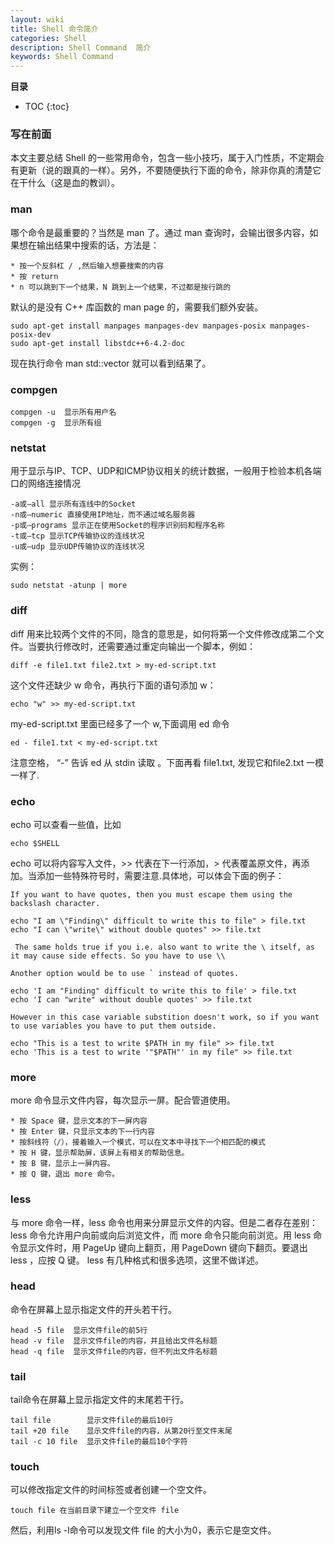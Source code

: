 ```yaml
---
layout: wiki
title: Shell 命令简介
categories: Shell
description: Shell Command  简介
keywords: Shell Command
---
```


**目录**

* TOC
{:toc}

### 写在前面

本文主要总结 Shell 的一些常用命令，包含一些小技巧，属于入门性质，不定期会有更新（说的跟真的一样）。另外，不要随便执行下面的命令，除非你真的清楚它在干什么（这是血的教训）。

### man

哪个命令是最重要的？当然是 man 了。通过 man 查询时，会输出很多内容，如果想在输出结果中搜索的话，方法是：

```
* 按一个反斜杠 / ,然后输入想要搜索的内容
* 按 return
* n 可以跳到下一个结果，N 跳到上一个结果，不过都是按行跳的
```

默认的是没有 C++ 库函数的 man page 的，需要我们额外安装。

```
sudo apt-get install manpages manpages-dev manpages-posix manpages-posix-dev
sudo apt-get install libstdc++6-4.2-doc
```

现在执行命令 man std::vector 就可以看到结果了。

### compgen

```
compgen -u  显示所有用户名
compgen -g  显示所有组
```

### netstat

用于显示与IP、TCP、UDP和ICMP协议相关的统计数据，一般用于检验本机各端口的网络连接情况

```
-a或–all 显示所有连线中的Socket
-n或–numeric 直接使用IP地址，而不通过域名服务器
-p或–programs 显示正在使用Socket的程序识别码和程序名称
-t或–tcp 显示TCP传输协议的连线状况
-u或–udp 显示UDP传输协议的连线状况
```

实例：

```
sudo netstat -atunp | more
```

### diff

diff 用来比较两个文件的不同，隐含的意思是，如何将第一个文件修改成第二个文件。当要执行修改时，还需要通过重定向输出一个脚本，例如：

```
diff -e file1.txt file2.txt > my-ed-script.txt
```

这个文件还缺少 w 命令，再执行下面的语句添加 w：

```
echo "w" >> my-ed-script.txt
```

my-ed-script.txt 里面已经多了一个 w,下面调用 ed 命令

```
ed - file1.txt < my-ed-script.txt
```

注意空格， “-” 告诉 ed 从 stdin 读取 。下面再看 file1.txt, 发现它和file2.txt 一模一样了.


### echo

echo 可以查看一些值，比如

```
echo $SHELL
```

echo 可以将内容写入文件，>> 代表在下一行添加，> 代表覆盖原文件，再添加。当添加一些特殊符号时，需要注意.具体地，可以体会下面的例子：

```
If you want to have quotes, then you must escape them using the backslash character.

echo "I am \"Finding\" difficult to write this to file" > file.txt
echo "I can \"write\" without double quotes" >> file.txt

 The same holds true if you i.e. also want to write the \ itself, as it may cause side effects. So you have to use \\

Another option would be to use ` instead of quotes.

echo 'I am "Finding" difficult to write this to file' > file.txt 
echo 'I can "write" without double quotes' >> file.txt

However in this case variable substition doesn't work, so if you want to use variables you have to put them outside.

echo "This is a test to write $PATH in my file" >> file.txt
echo 'This is a test to write '"$PATH"' in my file" >> file.txt
```

### more

more 命令显示文件内容，每次显示一屏。配合管道使用。

```
* 按 Space 键，显示文本的下一屏内容
* 按 Enter 键，只显示文本的下一行内容
* 按斜线符（/），接着输入一个模式，可以在文本中寻找下一个相匹配的模式
* 按 H 键，显示帮助屏，该屏上有相关的帮助信息。
* 按 B 键，显示上一屏内容。
* 按 Q 键，退出 more 命令。
```

### less

与 more 命令一样，less 命令也用来分屏显示文件的内容。但是二者存在差别：less 命令允许用户向前或向后浏览文件，而 more 命令只能向前浏览。用 less 命令显示文件时，用 PageUp 键向上翻页，用 PageDown 键向下翻页。要退出 less ，应按 Q 键。 less 有几种格式和很多选项，这里不做详述。

### head

命令在屏幕上显示指定文件的开头若干行。

```
head -5 file  显示文件file的前5行
head -v file  显示文件file的内容，并且给出文件名标题
head -q file  显示文件file的内容，但不列出文件名标题
```

### tail

tail命令在屏幕上显示指定文件的末尾若干行。

```
tail file        显示文件file的最后10行
tail +20 file    显示文件file的内容，从第20行至文件末尾
tail -c 10 file  显示文件file的最后10个字符
```
### touch

可以修改指定文件的时间标签或者创建一个空文件。

```
touch file 在当前目录下建立一个空文件 file
```

然后，利用ls -l命令可以发现文件 file 的大小为0，表示它是空文件。




